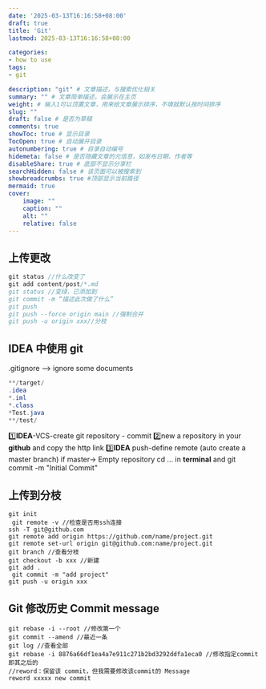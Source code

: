 ```yaml
---
date: '2025-03-13T16:16:58+08:00'
draft: true
title: 'Git'
lastmod: 2025-03-13T16:16:58+08:00

categories:
- how to use
tags:
- git

description: "git" # 文章描述，与搜索优化相关
summary: "" # 文章简单描述，会展示在主页
weight: # 输入1可以顶置文章，用来给文章展示排序，不填就默认按时间排序
slug: ""
draft: false # 是否为草稿
comments: true
showToc: true # 显示目录
TocOpen: true # 自动展开目录
autonumbering: true # 目录自动编号
hidemeta: false # 是否隐藏文章的元信息，如发布日期、作者等
disableShare: true # 底部不显示分享栏
searchHidden: false # 该页面可以被搜索到
showbreadcrumbs: true #顶部显示当前路径
mermaid: true
cover:
    image: ""
    caption: ""
    alt: ""
    relative: false
---
```

## 上传更改
```java
git status //什么改变了
git add content/post/*.md
git status //变绿，已添加到
git commit -m “描述此次做了什么” 
git push
git push --force origin main //强制合并
git push -u origin xxx//分枝
```
## IDEA 中使用 git
.gitignore --> ignore some documents
```java
**/target/
.idea
*.iml
*.class
*Test.java
**/test/
```
1️⃣**IDEA**-VCS-create git repository - commit
2️⃣new a repository in your **github** and copy the http link
3️⃣**IDEA** push-define remote (auto create a master branch)
if master-> Empty repository
cd ... in **terminal** and git commit -m "Initial Commit"
## 上传到分枝
```
git init
 git remote -v //检查是否用ssh连接
ssh -T git@github.com
git remote add origin https://github.com/name/project.git
git remote set-url origin git@github.com:name/project.git
git branch //查看分枝
git checkout -b xxx //新建
git add . 
 git commit -m "add project"
git push -u origin xxx 
```
## Git 修改历史 Commit message

```
git rebase -i --root //修改第一个
git commit --amend //最近一条
git log //查看全部
git rebase -i 8876a66df1ea4a7e911c271b2bd3292ddfa1eca0 //修改指定commit即其之后的
//reword：保留该 commit，但我需要修改该commit的 Message
reword xxxxx new commit
```













